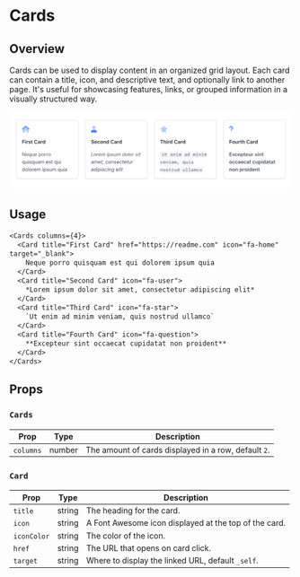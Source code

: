 # Cards

## Overview

Cards can be used to display content in an organized grid layout. Each card can contain a title, icon, and descriptive text, and optionally link to another page. It's useful for showcasing features, links, or grouped information in a visually structured way.

<img src="cards.png" width="800" />

## Usage

```mdx
<Cards columns={4}>
  <Card title="First Card" href="https://readme.com" icon="fa-home" target="_blank">
    Neque porro quisquam est qui dolorem ipsum quia
  </Card>
  <Card title="Second Card" icon="fa-user">
    *Lorem ipsum dolor sit amet, consectetur adipiscing elit*
  </Card>
  <Card title="Third Card" icon="fa-star">
    `Ut enim ad minim veniam, quis nostrud ullamco`
  </Card>
  <Card title="Fourth Card" icon="fa-question">
    **Excepteur sint occaecat cupidatat non proident**
  </Card>
</Cards>
```

## Props

### `Cards`
| Prop           | Type   | Description                                           |
| -------------- | ------ | ------------------------------------------------------|
| `columns`      | number | The amount of cards displayed in a row, default `2`.  |

### `Card`
| Prop           | Type   | Description                                           |
| -------------- | ------ | ------------------------------------------------------|
| `title`        | string | The heading for the card.                             |
| `icon`         | string | A Font Awesome icon displayed at the top of the card. | 
| `iconColor`    | string | The color of the icon.                                |
| `href`         | string | The URL that opens on card click.                     |      
| `target`       | string | Where to display the linked URL, default `_self`.     |

